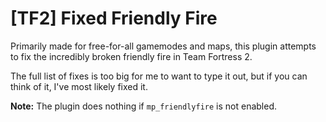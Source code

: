 # [TF2] Fixed Friendly Fire

Primarily made for free-for-all gamemodes and maps, this plugin attempts to fix the incredibly broken friendly fire in Team Fortress 2.

The full list of fixes is too big for me to want to type it out, but if you can think of it, I've most likely fixed it.

**Note:** The plugin does nothing if `mp_friendlyfire` is not enabled.